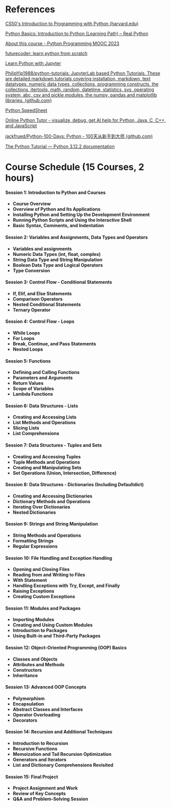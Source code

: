 # References

[CS50&#39;s Introduction to Programming with Python (harvard.edu)](https://cs50.harvard.edu/python/2022/)

[Python Basics: Introduction to Python (Learning Path) – Real Python](https://realpython.com/learning-paths/python-basics/)

[About this course - Python Programming MOOC 2023](https://programming-23.mooc.fi/)

[futurecoder: learn python from scratch](https://futurecoder.io/)

[Learn Python with Jupyter](https://www.learnpythonwithjupyter.com/)

[PhilipYip1988/python-tutorials: JupyterLab based Python Tutorials. These are detailed markdown tutorials covering installation, markdown, text datatypes, numeric data types, collections, programming constructs, the collections, itertools, math, random, datetime, statistics, sys, operating system, abc, csv and pickle modules, the numpy, pandas and matplotlib libraries. (github.com)](https://github.com/PhilipYip1988/python-tutorials/tree/main)

[Python SpeedSheet](https://speedsheet.io/s/python)

[Online Python Tutor - visualize, debug, get AI help for Python, Java, C, C++, and JavaScript](https://pythontutor.com/)

[jackfrued/Python-100-Days: Python - 100天从新手到大师 (github.com)](https://github.com/jackfrued/Python-100-Days)

[The Python Tutorial — Python 3.12.2 documentation](https://docs.python.org/3/tutorial/index.html)

# Course Schedule (15 Courses, 2 hours)

#### **Session 1: Introduction to Python and Courses**

* **Course Overview**
* **Overview of Python and Its Applications**
* **Installing Python and Setting Up the Development Environment**
* **Running Python Scripts and Using the Interactive Shell**
* **Basic Syntax, Comments, and Indentation**

#### **Session 2: Variables and Assignments, Data Types and Operators**

* **Variables and assignments**
* **Numeric Data Types (int, float, complex)**
* **String Data Type and String Manipulation**
* **Boolean Data Type and Logical Operators**
* **Type Conversion**

#### **Session 3: Control Flow - Conditional Statements**

* **If, Elif, and Else Statements**
* **Comparison Operators**
* **Nested Conditional Statements**
* **Ternary Operator**

#### **Session 4: Control Flow - Loops**

* **While Loops**
* **For Loops**
* **Break, Continue, and Pass Statements**
* **Nested Loops**

#### **Session 5: Functions**

* **Defining and Calling Functions**
* **Parameters and Arguments**
* **Return Values**
* **Scope of Variables**
* **Lambda Functions**

#### **Session 6: Data Structures - Lists**

* **Creating and Accessing Lists**
* **List Methods and Operations**
* **Slicing Lists**
* **List Comprehensions**

#### **Session 7: Data Structures - Tuples and Sets**

* **Creating and Accessing Tuples**
* **Tuple Methods and Operations**
* **Creating and Manipulating Sets**
* **Set Operations (Union, Intersection, Difference)**

#### **Session 8: Data Structures - Dictionaries (Including Defaultdict)**

* **Creating and Accessing Dictionaries**
* **Dictionary Methods and Operations**
* **Iterating Over Dictionaries**
* **Nested Dictionaries**

#### **Session 9: Strings and String Manipulation**

* **String Methods and Operations**
* **Formatting Strings**
* **Regular Expressions**

#### **Session 10: File Handling and Exception Handling**

* **Opening and Closing Files**
* **Reading from and Writing to Files**
* **With Statement**
* **Handling Exceptions with Try, Except, and Finally**
* **Raising Exceptions**
* **Creating Custom Exceptions**

#### **Session 11: Modules and Packages**

* **Importing Modules**
* **Creating and Using Custom Modules**
* **Introduction to Packages**
* **Using Built-in and Third-Party Packages**

#### **Session 12: Object-Oriented Programming (OOP) Basics**

* **Classes and Objects**
* **Attributes and Methods**
* **Constructors**
* **Inheritance**

#### **Session 13: Advanced OOP Concepts**

* **Polymorphism**
* **Encapsulation**
* **Abstract Classes and Interfaces**
* **Operator Overloading**
* **Decorators**

#### **Session 14: Recursion and Additional Techniques**

* **Introduction to Recursion**
* **Recursive Functions**
* **Memoization and Tail Recursion Optimization**
* **Generators and Iterators**
* **List and Dictionary Comprehensions Revisited**

#### **Session 15: Final Project**

* **Project Assignment and Work**
* **Review of Key Concepts**
* **Q&A and Problem-Solving Session**
